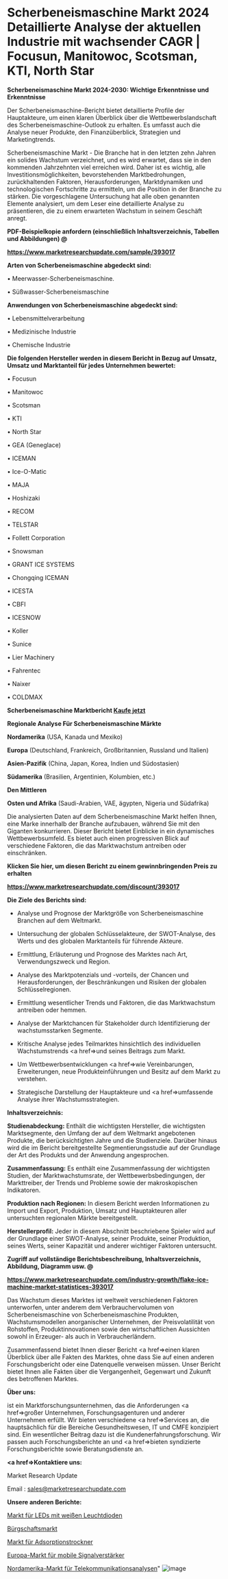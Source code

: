# Scherbeneismaschine Markt 2024 Detaillierte Analyse der aktuellen Industrie mit wachsender CAGR | Focusun, Manitowoc, Scotsman, KTI, North Star

<strong>Scherbeneismaschine Markt 2024-2030: Wichtige Erkenntnisse und Erkenntnisse</strong>

Der Scherbeneismaschine-Bericht bietet detaillierte Profile der Hauptakteure, um einen klaren Überblick über die Wettbewerbslandschaft des Scherbeneismaschine-Outlook zu erhalten. Es umfasst auch die Analyse neuer Produkte, den Finanzüberblick, Strategien und Marketingtrends.

Scherbeneismaschine Markt - Die Branche hat in den letzten zehn Jahren ein solides Wachstum verzeichnet, und es wird erwartet, dass sie in den kommenden Jahrzehnten viel erreichen wird. Daher ist es wichtig, alle Investitionsmöglichkeiten, bevorstehenden Marktbedrohungen, zurückhaltenden Faktoren, Herausforderungen, Marktdynamiken und technologischen Fortschritte zu ermitteln, um die Position in der Branche zu stärken. Die vorgeschlagene Untersuchung hat alle oben genannten Elemente analysiert, um dem Leser eine detaillierte Analyse zu präsentieren, die zu einem erwarteten Wachstum in seinem Geschäft anregt.



<strong><b>PDF-Beispielkopie anfordern (einschließlich Inhaltsverzeichnis, Tabellen und Abbildungen) @ </b></strong>

<strong><a href=https://www.marketresearchupdate.com/sample/393017>

<strong>https://www.marketresearchupdate.com/sample/393017</u></a></strong></strong>



<strong>Arten von Scherbeneismaschine abgedeckt sind:</strong>

• Meerwasser-Scherbeneismaschine.

• Süßwasser-Scherbeneismaschine



<strong>Anwendungen von Scherbeneismaschine abgedeckt sind:</strong>

• Lebensmittelverarbeitung

• Medizinische Industrie

• Chemische Industrie



<strong>Die folgenden Hersteller werden in diesem Bericht in Bezug auf Umsatz, Umsatz und Marktanteil für jedes Unternehmen bewertet:</strong>

• Focusun

• Manitowoc

• Scotsman

• KTI

• North Star

• GEA (Geneglace)

• ICEMAN

• Ice-O-Matic

• MAJA

• Hoshizaki

• RECOM

• TELSTAR

• Follett Corporation

• Snowsman

• GRANT ICE SYSTEMS

• Chongqing ICEMAN

• ICESTA

• CBFI

• ICESNOW

• Koller

• Sunice

• Lier Machinery

• Fahrentec

• Naixer

• COLDMAX



<strong>Scherbeneismaschine Marktbericht <a href=https://www.marketresearchupdate.com/buynow/393017>Kaufe jetzt</a></strong>



<strong>Regionale Analyse Für Scherbeneismaschine Märkte</strong>



<strong>Nordamerika</strong> (USA, Kanada und Mexiko)



<strong>Europa</strong> (Deutschland, Frankreich, Großbritannien, Russland und Italien)



<strong>Asien-Pazifik</strong> (China, Japan, Korea, Indien und Südostasien)



<strong>Südamerika</strong> (Brasilien, Argentinien, Kolumbien, etc.)



<strong>Den Mittleren</strong> 

<strong>Osten und Afrika</strong> (Saudi-Arabien, VAE, ägypten, Nigeria und Südafrika)

Die analysierten Daten auf dem Scherbeneismaschine Markt helfen Ihnen, eine Marke innerhalb der Branche aufzubauen, während Sie mit den Giganten konkurrieren. Dieser Bericht bietet Einblicke in ein dynamisches Wettbewerbsumfeld. Es bietet auch einen progressiven Blick auf verschiedene Faktoren, die das Marktwachstum antreiben oder einschränken.



<strong>Klicken Sie hier, um diesen Bericht zu einem gewinnbringenden Preis zu erhalten
</strong>

<strong><a href=https://www.marketresearchupdate.com/discount/393017>https://www.marketresearchupdate.com/discount/393017</b></u></strong></a>



<strong>Die Ziele des Berichts sind:</strong>

- Analyse und Prognose der Marktgröße von Scherbeneismaschine Branchen auf dem Weltmarkt.

- Untersuchung der globalen Schlüsselakteure, der SWOT-Analyse, des Werts und des globalen Marktanteils für führende Akteure.

- Ermittlung, Erläuterung und Prognose des Marktes nach Art, Verwendungszweck und Region.

- Analyse des Marktpotenzials und -vorteils, der Chancen und Herausforderungen, der Beschränkungen und Risiken der globalen Schlüsselregionen.

- Ermittlung wesentlicher Trends und Faktoren, die das Marktwachstum antreiben oder hemmen.

- Analyse der Marktchancen für Stakeholder durch Identifizierung der wachstumsstarken Segmente.

- Kritische Analyse jedes Teilmarktes hinsichtlich des individuellen Wachstumstrends <a href=>und</a> seines Beitrags zum Markt.

- Um Wettbewerbsentwicklungen <a href=>wie</a> Vereinbarungen, Erweiterungen, neue Produkteinführungen und Besitz auf dem Markt zu verstehen.

- Strategische Darstellung der Hauptakteure und <a href=>umfas</a>sende Analyse ihrer Wachstumsstrategien.



<strong>Inhaltsverzeichnis:</strong>



<strong>Studienabdeckung:</strong> Enthält die wichtigsten Hersteller, die wichtigsten Marktsegmente, den Umfang der auf dem Weltmarkt angebotenen Produkte, die berücksichtigten Jahre und die Studienziele. Darüber hinaus wird die im Bericht bereitgestellte Segmentierungsstudie auf der Grundlage der Art des Produkts und der Anwendung angesprochen.



<strong>Zusammenfassung:</strong> Es enthält eine Zusammenfassung der wichtigsten Studien, der Marktwachstumsrate, der Wettbewerbsbedingungen, der Markttreiber, der Trends und Probleme sowie der makroskopischen Indikatoren.



<strong>Produktion nach Regionen:</strong> In diesem Bericht werden Informationen zu Import und Export, Produktion, Umsatz und Hauptakteuren aller untersuchten regionalen Märkte bereitgestellt.



<strong>Herstellerprofil:</strong> Jeder in diesem Abschnitt beschriebene Spieler wird auf der Grundlage einer SWOT-Analyse, seiner Produkte, seiner Produktion, seines Werts, seiner Kapazität und anderer wichtiger Faktoren untersucht.



<strong><b>Zugriff auf vollständige Berichtsbeschreibung, Inhaltsverzeichnis, Abbildung, Diagramm usw. @ </b></strong>

<strong><a href=https://www.marketresearchupdate.com/industry-growth/flake-ice-machine-market-statistices-393017>https://www.marketresearchupdate.com/industry-growth/flake-ice-machine-market-statistices-393017</a></strong>

Das Wachstum dieses Marktes ist weltweit verschiedenen Faktoren unterworfen, unter anderem dem Verbrauchervolumen von Scherbeneismaschine von Scherbeneismaschine Produkten, Wachstumsmodellen anorganischer Unternehmen, der Preisvolatilität von Rohstoffen, Produktinnovationen sowie den wirtschaftlichen Aussichten sowohl in Erzeuger- als auch in Verbraucherländern.

Zusammenfassend bietet Ihnen dieser Bericht <a href=>einen</a> klaren Überblick über alle Fakten des Marktes, ohne dass Sie auf einen anderen Forschungsbericht oder eine Datenquelle verweisen müssen. Unser Bericht bietet Ihnen alle Fakten über die Vergangenheit, Gegenwart und Zukunft des betroffenen Marktes.



<strong>Über uns:</strong>

 ist ein Marktforschungsunternehmen, das die Anforderungen <a href=>großer</a> Unternehmen, Forschungsagenturen und anderer Unternehmen erfüllt. Wir bieten verschiedene <a href=>Services</a> an, die hauptsächlich für die Bereiche Gesundheitswesen, IT und CMFE konzipiert sind. Ein wesentlicher Beitrag dazu ist die Kundenerfahrungsforschung. Wir passen auch Forschungsberichte an und <a href=>bieten</a> syndizierte Forschungsberichte sowie Beratungsdienste an.



<strong><a href=>Kontaktiere uns:</a></strong>

Market Research Update

Email : sales@marketresearchupdate.com



<strong>Unsere anderen Berichte:</strong>

<a href=https://www.linkedin.com/pulse/white-light-emitting-diodes-leds-market-has>Markt für LEDs mit weißen Leuchtdioden</a>

<a href=https://www.linkedin.com/pulse/surety-market-2023-remarking-enormous-growth>Bürgschaftsmarkt</a>

<a href=https://www.linkedin.com/pulse/desiccant-dryer-market-analysis-segment-region>Markt für Adsorptionstrockner</a>

<a href=https://www.linkedin.com/pulse/europe-mobile-signal-booster-market-overview>Europa-Markt für mobile Signalverstärker</a>

<a href=https://www.linkedin.com/pulse/north-america-telecom-analytics-market-wjflc/>Nordamerika-Markt für Telekommunikationsanalysen</a>"
![image](https://github.com/Gayatrikarjule/Market-Analysis-360/assets/97346546/1dfbe0be-1501-4d4a-8794-8ff4f8a1394f)
